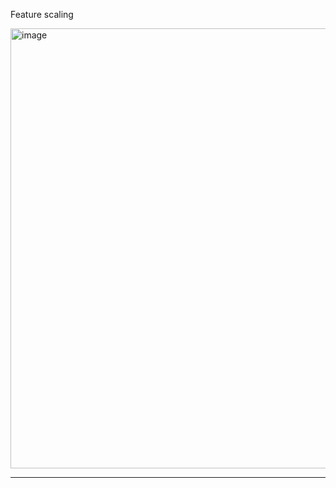 Feature scaling

<img width="954" height="704" alt="image" src="https://github.com/user-attachments/assets/15e44a4c-9e99-4cb0-b197-694b06282dfd" />

---

